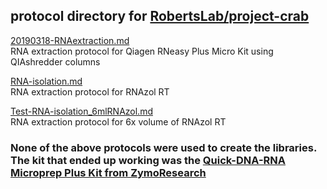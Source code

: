 ## protocol directory for [RobertsLab/project-crab](https://github.com/RobertsLab/project-crab)

[20190318-RNAextraction.md](https://github.com/RobertsLab/project-crab/blob/master/protocols/20190318-RNAextraction.md)   
RNA extraction protocol for Qiagen RNeasy Plus Micro Kit using QIAshredder columns

[RNA-isolation.md](https://github.com/RobertsLab/project-crab/blob/master/protocols/RNA-isolation.md)    
RNA extraction protocol for RNAzol RT

[Test-RNA-isolation_6mlRNAzol.md](https://github.com/RobertsLab/project-crab/blob/master/protocols/Test-RNA-isolation_6mlRNAzol.md)    
RNA extraction protocol for 6x volume of RNAzol RT 


### None of the above protocols were used to create the libraries. The kit that ended up working was the [Quick-DNA-RNA Microprep Plus Kit from ZymoResearch](https://github.com/RobertsLab/resources/blob/master/protocols/Commercial_Protocols/ZymoResearch_quick-dna-rna_microprep_plus_kit_20190411.pdf)
